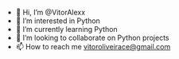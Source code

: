 - 👋 Hi, I’m @VitorAlexx
- 👀 I’m interested in Python
- 🌱 I’m currently learning Python
- 💞️ I’m looking to collaborate on Python projects
- 📫 How to reach me vitoroliveirace@gmail.com

<!---
VitorAlexx/VitorAlexx is a ✨ special ✨ repository because its `README.md` (this file) appears on your GitHub profile.
You can click the Preview link to take a look at your changes.
--->
